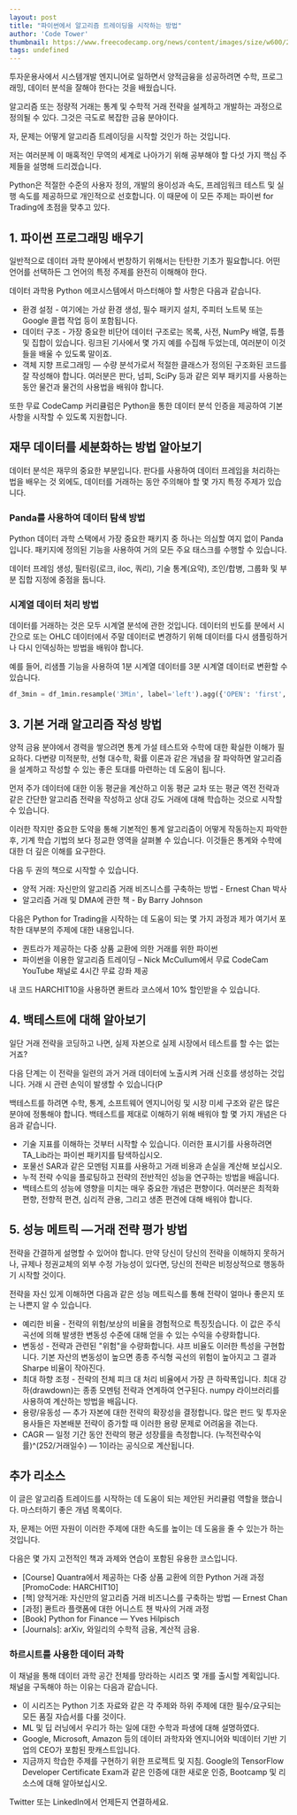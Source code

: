 ```yaml
---
layout: post
title: "파이썬에서 알고리즘 트레이딩을 시작하는 방법"
author: 'Code Tower'
thumbnail: https://www.freecodecamp.org/news/content/images/size/w600/2021/01/Fashion-Beauty-Lifestyle-Youtube-Channel-Art--2-.png
tags: undefined
---
```



투자운용사에서 시스템개발 엔지니어로 일하면서 양적금융을 성공하려면 수학, 프로그래밍, 데이터 분석을 잘해야 한다는 것을 배웠습니다.

알고리즘 또는 정량적 거래는 통계 및 수학적 거래 전략을 설계하고 개발하는 과정으로 정의될 수 있다. 그것은 극도로 복잡한 금융 분야이다.

자, 문제는 어떻게 알고리즘 트레이딩을 시작할 것인가 하는 것입니다.

저는 여러분께 이 매혹적인 무역의 세계로 나아가기 위해 공부해야 할 다섯 가지 핵심 주제들을 설명해 드리겠습니다.

Python은 적절한 수준의 사용자 정의, 개발의 용이성과 속도, 프레임워크 테스트 및 실행 속도를 제공하므로 개인적으로 선호합니다. 이 때문에 이 모든 주제는 파이썬 for Trading에 초점을 맞추고 있다.

## 1. 파이썬 프로그래밍 배우기

일반적으로 데이터 과학 분야에서 번창하기 위해서는 탄탄한 기초가 필요합니다. 어떤 언어를 선택하든 그 언어의 특정 주제를 완전히 이해해야 한다.

데이터 과학용 Python 에코시스템에서 마스터해야 할 사항은 다음과 같습니다.

- 환경 설정 - 여기에는 가상 환경 생성, 필수 패키지 설치, 주피터 노트북 또는 Google 콜랩 작업 등이 포함됩니다.
- 데이터 구조 - 가장 중요한 비단어 데이터 구조로는 목록, 사전, NumPy 배열, 튜플 및 집합이 있습니다. 링크된 기사에서 몇 가지 예를 수집해 두었는데, 여러분이 이것들을 배울 수 있도록 말이죠.
- 객체 지향 프로그래밍 — 수량 분석가로서 적절한 클래스가 정의된 구조화된 코드를 잘 작성해야 합니다. 여러분은 판다, 넘피, SciPy 등과 같은 외부 패키지를 사용하는 동안 물건과 물건의 사용법을 배워야 합니다.

또한 무료 CodeCamp 커리큘럼은 Python을 통한 데이터 분석 인증을 제공하여 기본 사항을 시작할 수 있도록 지원합니다.

## 재무 데이터를 세분화하는 방법 알아보기

데이터 분석은 재무의 중요한 부분입니다. 판다를 사용하여 데이터 프레임을 처리하는 법을 배우는 것 외에도, 데이터를 거래하는 동안 주의해야 할 몇 가지 특정 주제가 있습니다.

### Panda를 사용하여 데이터 탐색 방법

Python 데이터 과학 스택에서 가장 중요한 패키지 중 하나는 의심할 여지 없이 Panda입니다. 패키지에 정의된 기능을 사용하여 거의 모든 주요 태스크를 수행할 수 있습니다.

데이터 프레임 생성, 필터링(로크, iloc, 쿼리), 기술 통계(요약), 조인/합병, 그룹화 및 부분 집합 지정에 중점을 둡니다.

### 시계열 데이터 처리 방법

데이터를 거래하는 것은 모두 시계열 분석에 관한 것입니다. 데이터의 빈도를 분에서 시간으로 또는 OHLC 데이터에서 주말 데이터로 변경하기 위해 데이터를 다시 샘플링하거나 다시 인덱싱하는 방법을 배워야 합니다.

예를 들어, 리샘플 기능을 사용하여 1분 시계열 데이터를 3분 시계열 데이터로 변환할 수 있습니다.

```python
df_3min = df_1min.resample('3Min', label='left').agg({'OPEN': 'first', 'HIGH': 'max', 'LOW': 'min', 'CLOSE': 'last'})

```

## 3. 기본 거래 알고리즘 작성 방법

양적 금융 분야에서 경력을 쌓으려면 통계 가설 테스트와 수학에 대한 확실한 이해가 필요하다. 다변량 미적분학, 선형 대수학, 확률 이론과 같은 개념을 잘 파악하면 알고리즘을 설계하고 작성할 수 있는 좋은 토대를 마련하는 데 도움이 됩니다.

먼저 주가 데이터에 대한 이동 평균을 계산하고 이동 평균 교차 또는 평균 역전 전략과 같은 간단한 알고리즘 전략을 작성하고 상대 강도 거래에 대해 학습하는 것으로 시작할 수 있습니다.

이러한 작지만 중요한 도약을 통해 기본적인 통계 알고리즘이 어떻게 작동하는지 파악한 후, 기계 학습 기법의 보다 정교한 영역을 살펴볼 수 있습니다. 이것들은 통계와 수학에 대한 더 깊은 이해를 요구한다.

다음 두 권의 책으로 시작할 수 있습니다.

- 양적 거래: 자신만의 알고리즘 거래 비즈니스를 구축하는 방법 - Ernest Chan 박사
- 알고리즘 거래 및 DMA에 관한 책 - By Barry Johnson

다음은 Python for Trading을 시작하는 데 도움이 되는 몇 가지 과정과 제가 여기서 포착한 대부분의 주제에 대한 내용입니다.

- 퀀트라가 제공하는 다중 상품 교환에 의한 거래를 위한 파이썬
- 파이썬을 이용한 알고리즘 트레이딩 – Nick McCullum에서 무료 CodeCam YouTube 채널로 4시간 무료 강좌 제공

내 코드 HARCHIT10을 사용하면 콴트라 코스에서 10% 할인받을 수 있습니다.

## 4. 백테스트에 대해 알아보기

일단 거래 전략을 코딩하고 나면, 실제 자본으로 실제 시장에서 테스트를 할 수는 없는 거죠?

다음 단계는 이 전략을 일련의 과거 거래 데이터에 노출시켜 거래 신호를 생성하는 것입니다. 거래 시 관련 손익이 발생할 수 있습니다(P

백테스트를 하려면 수학, 통계, 소프트웨어 엔지니어링 및 시장 미세 구조와 같은 많은 분야에 정통해야 합니다. 백테스트를 제대로 이해하기 위해 배워야 할 몇 가지 개념은 다음과 같습니다.

- 기술 지표를 이해하는 것부터 시작할 수 있습니다. 이러한 표시기를 사용하려면 TA_Lib라는 파이썬 패키지를 탐색하십시오.
- 포물선 SAR과 같은 모멘텀 지표를 사용하고 거래 비용과 손실을 계산해 보십시오.
- 누적 전략 수익을 플로팅하고 전략의 전반적인 성능을 연구하는 방법을 배웁니다.
- 백테스트의 성능에 영향을 미치는 매우 중요한 개념은 편향이다. 여러분은 최적화 편향, 전향적 편견, 심리적 관용, 그리고 생존 편견에 대해 배워야 합니다.

## 5. 성능 메트릭 — 거래 전략 평가 방법

전략을 간결하게 설명할 수 있어야 합니다. 만약 당신이 당신의 전략을 이해하지 못하거나, 규제나 정권교체의 외부 수정 가능성이 있다면, 당신의 전략은 비정상적으로 행동하기 시작할 것이다.

전략을 자신 있게 이해하면 다음과 같은 성능 메트릭스를 통해 전략이 얼마나 좋은지 또는 나쁜지 알 수 있습니다.

- 예리한 비율 - 전략의 위험/보상의 비율을 경험적으로 특징짓습니다. 이 값은 주식 곡선에 의해 발생한 변동성 수준에 대해 얻을 수 있는 수익을 수량화합니다.
- 변동성 - 전략과 관련된 "위험"을 수량화합니다. 샤프 비율도 이러한 특성을 구현합니다. 기본 자산의 변동성이 높으면 종종 주식형 곡선의 위험이 높아지고 그 결과 Sharpe 비율이 작아진다.
- 최대 하향 조정 - 전략의 전체 피크 대 처리 비율에서 가장 큰 하락폭입니다. 최대 강하(drawdown)는 종종 모멘텀 전략과 연계하여 연구된다. numpy 라이브러리를 사용하여 계산하는 방법을 배웁니다.
- 용량/유동성 — 추가 자본에 대한 전략의 확장성을 결정합니다. 많은 펀드 및 투자운용사들은 자본배분 전략이 증가할 때 이러한 용량 문제로 어려움을 겪는다.
- CAGR — 일정 기간 동안 전략의 평균 성장률을 측정합니다. (누적전략수익률)^(252/거래일수) — 1이라는 공식으로 계산됩니다.

## 추가 리소스

이 글은 알고리즘 트레이드를 시작하는 데 도움이 되는 제안된 커리큘럼 역할을 했습니다. 마스터하기 좋은 개념 목록이다.

자, 문제는 어떤 자원이 이러한 주제에 대한 속도를 높이는 데 도움을 줄 수 있는가 하는 것입니다.

다음은 몇 가지 고전적인 책과 과제와 연습이 포함된 유용한 코스입니다.

- [Course] Quantra에서 제공하는 다중 상품 교환에 의한 Python 거래 과정 [PromoCode: HARCHIT10]
- [책] 양적거래: 자신만의 알고리즘 거래 비즈니스를 구축하는 방법 — Ernest Chan
- [과정] 콴트라 플랫폼에 대한 어니스트 챈 박사의 거래 과정
- [Book] Python for Finance — Yves Hilpisch
- [Journals]: arXiv, 와일리의 수학적 금융, 계산적 금융.

### 하르시트를 사용한 데이터 과학

이 채널을 통해 데이터 과학 공간 전체를 망라하는 시리즈 몇 개를 출시할 계획입니다. 채널을 구독해야 하는 이유는 다음과 같습니다.

- 이 시리즈는 Python 기초 자료와 같은 각 주제와 하위 주제에 대한 필수/요구되는 모든 품질 자습서를 다룰 것이다.
- ML 및 딥 러닝에서 우리가 하는 일에 대한 수학과 파생에 대해 설명하였다.
- Google, Microsoft, Amazon 등의 데이터 과학자와 엔지니어와 빅데이터 기반 기업의 CEO가 포함된 팟캐스트입니다.
- 지금까지 학습한 주제를 구현하기 위한 프로젝트 및 지침. Google의 TensorFlow Developer Certificate Exam과 같은 인증에 대한 새로운 인증, Bootcamp 및 리소스에 대해 알아보십시오.

Twitter 또는 LinkedIn에서 언제든지 연결하세요.